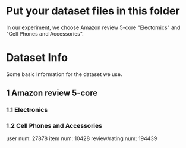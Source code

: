 # Put your dataset files in this folder
In our experiment, we choose Amazon review 5-core "Electornics" and "Cell Phones and Accessories".

# Dataset Info
Some basic Information for the dataset we use.
## 1 Amazon review 5-core
### 1.1 Electronics

### 1.2 Cell Phones and Accessories
user num: 27878
item num: 10428
review/rating num: 194439 
